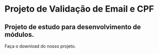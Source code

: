 # Projeto de Validação de Email e CPF

## Projeto de estudo para desenvolvimento de módulos.

Faça o download do nosso projeto.
